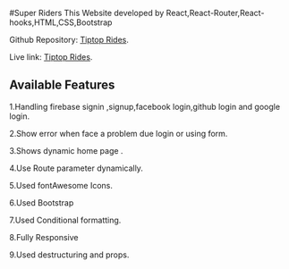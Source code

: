 #Super Riders
This Website developed by React,React-Router,React-hooks,HTML,CSS,Bootstrap

Github Repository: [Tiptop Rides](https://github.com/silviaplabon/Tiptop-Rider/ ).

Live link: [Tiptop Rides](https://modest-euclid-ecd574.netlify.app/).

## Available Features

1.Handling firebase signin ,signup,facebook login,github login and google login.

2.Show error when face a problem due login  or using form.

3.Shows dynamic home page .

4.Use Route parameter dynamically.

5.Used fontAwesome Icons.

6.Used Bootstrap

7.Used Conditional formatting.

8.Fully Responsive 

9.Used destructuring and props.

